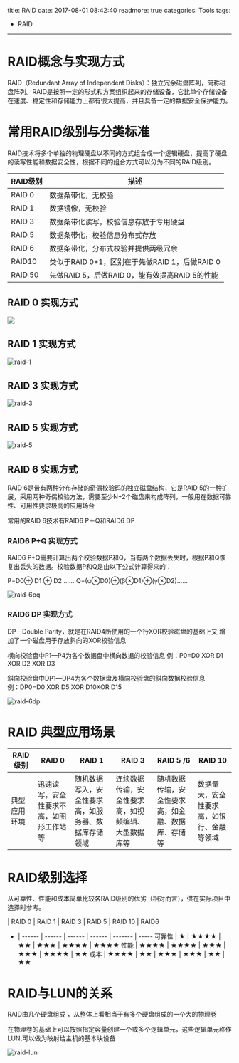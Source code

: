 title: RAID
date: 2017-08-01 08:42:40
readmore: true
categories: Tools
tags:
- RAID
---

# RAID概念与实现方式

RAID（Redundant  Array  of  Independent  Disks）：独立冗余磁盘阵列，简称磁盘阵列。RAID是按照一定的形式和方案组织起来的存储设备，它比单个存储设备在速度、稳定性和存储能力上都有很大提高，并且具备一定的数据安全保护能力。



# 常用RAID级别与分类标准

RAID技术将多个单独的物理硬盘以不同的方式组合成一个逻辑硬盘，提高了硬盘的读写性能和数据安全性，根据不同的组合方式可以分为不同的RAID级别。 

RAID级别 | 描述
-------- | ----
RAID 0 | 数据条带化，无校验
RAID 1 | 数据镜像，无校验
RAID 3 | 数据条带化读写，校验信息存放于专用硬盘
RAID 5 | 数据条带化，校验信息分布式存放
RAID 6 | 数据条带化，分布式校验并提供两级冗余
RAID10 | 类似于RAID 0+1，区别在于先做RAID 1，后做RAID 0
RAID 50 | 先做RAID 5，后做RAID 0，能有效提高RAID 5的性能

## RAID 0 实现方式

![](/images/raid/raid-0.jpg)

## RAID 1 实现方式

![raid-1](/images/raid/raid-1.jpg)

## RAID 3 实现方式

![raid-3](/images/raid/raid-3.jpg)

## RAID 5 实现方式

![raid-5](/images/raid/raid-5.jpg)

## RAID 6 实现方式

RAID  6是带有两种分布存储的奇偶校验码的独立磁盘结构，它是RAID  5的一种扩展，采用两种奇偶校验方法，需要至少N+2个磁盘来构成阵列，一般用在数据可靠性、可用性要求极高的应用场合

常用的RAID 6技术有RAID6 P＋Q和RAID6 DP 

### RAID6 P+Q 实现方式

RAID6  P+Q需要计算出两个校验数据P和Q，当有两个数据丢失时，根据P和Q恢复出丢失的数据。校验数据P和Q是由以下公式计算得来的：

P=D0⊕ D1 ⊕ D2 ……
Q=(α⊗D0)⊕(β⊗D1)⊕(γ⊗D2)……

![raid-6pq](/images/raid/raid-6pq.jpg)

### RAID6 DP 实现方式

DP－Double  Parity，就是在RAID4所使用的一个行XOR校验磁盘的基础上又
增加了一个磁盘用于存放斜向的XOR校验信息

横向校验盘中P1—P4为各个数据盘中横向数据的校验信息
例：P0=D0 XOR D1 XOR D2 XOR D3

斜向校验盘中DP1—DP4为各个数据盘及横向校验盘的斜向数据校验信息  
例：DP0=D0 XOR D5 XOR D10XOR D15

![raid-6dp](/images/raid/raid-6dp.jpg)



# RAID 典型应用场景

RAID级别 | RAID 0 | RAID 1 | RAID 3 | RAID 5 /6 | RAID 10
-------- | ------ | ------ | ------ | --------- | -------
典型应用环境 | 迅速读写，安全性要求不高，如图形工作站等 | 随机数据写入，安全性要求高，如服务器、数据库存储领域 | 连续数据传输，安全性要求高，如视频编辑、大型数据库等 | 随机数据传输，安全性要求高，如金融、数据库、存储等 | 数据量大，安全性要求高，如银行、金融等领域



# RAID级别选择

从可靠性、性能和成本简单比较各RAID级别的优劣（相对而言），供在实际项目中选择时参考。

  | RAID 0 | RAID 1 | RAID 3 | RAID 5 | RAID 10 | RAID6
- | ------ | ------ | ------ | ------ | ------- | -----
可靠性 | ★ | ★★★★ | ★★ | ★★★ | ★★★★ | ★★★★
性能 | ★★★★ | ★★★★ | ★★★ | ★★★ | ★★★★ | ★★
成本 | ★★★★ | ★★ | ★★★ | ★★★ | ★★ | ★★ 



# RAID与LUN的关系

RAID由几个硬盘组成  ，从整体上看相当于有多个硬盘组成的一个大的物理卷

在物理卷的基础上可以按照指定容量创建一个或多个逻辑单元，这些逻辑单元称作LUN,可以做为映射给主机的基本块设备

![raid-lun](/images/raid/raid-lun.jpg)
